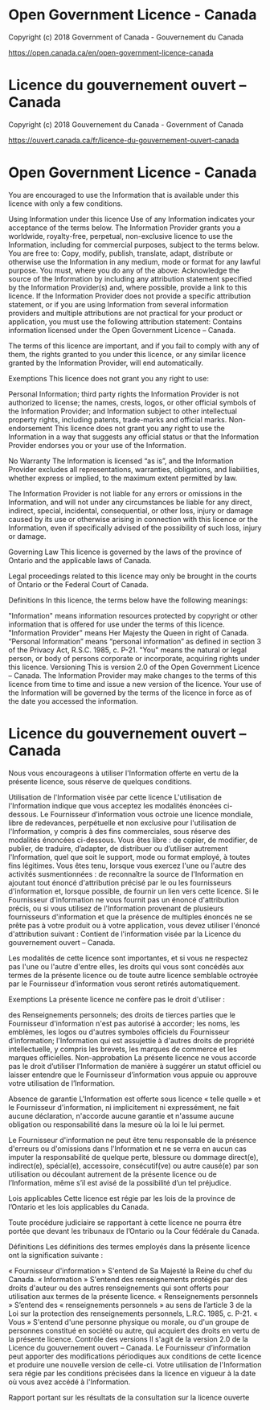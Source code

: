 # Open Government Licence - Canada

Copyright (c) 2018 Government of Canada - Gouvernement du Canada
<!-- markdownlint-disable MD034 -->
https://open.canada.ca/en/open-government-licence-canada

<!-- markdownlint-disable MD025 -->

# Licence du gouvernement ouvert – Canada

<!-- markdownlint-enable MD025 -->

Copyright (c) 2018 Gouvernement du Canada - Government of Canada

https://ouvert.canada.ca/fr/licence-du-gouvernement-ouvert-canada
<!-- markdownlint-enable MD034 -->

# Open Government Licence - Canada

You are encouraged to use the Information that is available under this licence with only a few conditions.

Using Information under this licence
Use of any Information indicates your acceptance of the terms below.
The Information Provider grants you a worldwide, royalty-free, perpetual, non-exclusive licence to use the Information, including for commercial purposes, subject to the terms below.
You are free to:
Copy, modify, publish, translate, adapt, distribute or otherwise use the Information in any medium, mode or format for any lawful purpose.
You must, where you do any of the above:
Acknowledge the source of the Information by including any attribution statement specified by the Information Provider(s) and, where possible, provide a link to this licence.
If the Information Provider does not provide a specific attribution statement, or if you are using Information from several information providers and multiple attributions are not practical for your product or application, you must use the following attribution statement:
Contains information licensed under the Open Government Licence – Canada.

The terms of this licence are important, and if you fail to comply with any of them, the rights granted to you under this licence, or any similar licence granted by the Information Provider, will end automatically.

Exemptions
This licence does not grant you any right to use:

Personal Information;
third party rights the Information Provider is not authorized to license;
the names, crests, logos, or other official symbols of the Information Provider; and
Information subject to other intellectual property rights, including patents, trade-marks and official marks.
Non-endorsement
This licence does not grant you any right to use the Information in a way that suggests any official status or that the Information Provider endorses you or your use of the Information.

No Warranty
The Information is licensed “as is”, and the Information Provider excludes all representations, warranties, obligations, and liabilities, whether express or implied, to the maximum extent permitted by law.

The Information Provider is not liable for any errors or omissions in the Information, and will not under any circumstances be liable for any direct, indirect, special, incidental, consequential, or other loss, injury or damage caused by its use or otherwise arising in connection with this licence or the Information, even if specifically advised of the possibility of such loss, injury or damage.

Governing Law
This licence is governed by the laws of the province of Ontario and the applicable laws of Canada.

Legal proceedings related to this licence may only be brought in the courts of Ontario or the Federal Court of Canada.

Definitions
In this licence, the terms below have the following meanings:

"Information"
means information resources protected by copyright or other information that is offered for use under the terms of this licence.
"Information Provider"
means Her Majesty the Queen in right of Canada.
“Personal Information”
means “personal information” as defined in section 3 of the Privacy Act, R.S.C. 1985, c. P-21.
"You"
means the natural or legal person, or body of persons corporate or incorporate, acquiring rights under this licence.
Versioning
This is version 2.0 of the Open Government Licence – Canada. The Information Provider may make changes to the terms of this licence from time to time and issue a new version of the licence. Your use of the Information will be governed by the terms of the licence in force as of the date you accessed the information.

# Licence du gouvernement ouvert – Canada

Nous vous encourageons à utiliser l'Information offerte en vertu de la présente licence, sous réserve de quelques conditions.

Utilisation de l'Information visée par cette licence
L'utilisation de l'Information indique que vous acceptez les modalités énoncées ci-dessous.
Le Fournisseur d’information vous octroie une licence mondiale, libre de redevances, perpétuelle et non exclusive pour l'utilisation de l'Information, y compris à des fins commerciales, sous réserve des modalités énoncées ci-dessous.
Vous êtes libre :
de copier, de modifier, de publier, de traduire, d’adapter, de distribuer ou d’utiliser autrement l'Information, quel que soit le support, mode ou format employé, à toutes fins légitimes.
Vous êtes tenu, lorsque vous exercez l'une ou l'autre des activités susmentionnées :
de reconnaître la source de l'Information en ajoutant tout énoncé d'attribution précisé par le ou les fournisseurs d'information et, lorsque possible, de fournir un lien vers cette licence.
Si le Fournisseur d'information ne vous fournit pas un énoncé d'attribution précis, ou si vous utilisez de l'Information provenant de plusieurs fournisseurs d'information et que la présence de multiples énoncés ne se prête pas à votre produit ou à votre application, vous devez utiliser l'énoncé d'attribution suivant :
Contient de l'information visée par la Licence du gouvernement ouvert – Canada.

Les modalités de cette licence sont importantes, et si vous ne respectez pas l'une ou l'autre d'entre elles, les droits qui vous sont concédés aux termes de la présente licence ou de toute autre licence semblable octroyée par le Fournisseur d’information vous seront retirés automatiquement.

Exemptions
La présente licence ne confère pas le droit d'utiliser :

des Renseignements personnels;
des droits de tierces parties que le Fournisseur d'information n'est pas autorisé à accorder;
les noms, les emblèmes, les logos ou d'autres symboles officiels du Fournisseur d’information;
l'Information qui est assujettie à d'autres droits de propriété intellectuelle, y compris les brevets, les marques de commerce et les marques officielles.
Non-approbation
La présente licence ne vous accorde pas le droit d’utiliser l’Information de manière à suggérer un statut officiel ou laisser entendre que le Fournisseur d’information vous appuie ou approuve votre utilisation de l’Information.

Absence de garantie
L'Information est offerte sous licence « telle quelle » et le Fournisseur d'information, ni implicitement ni expressément, ne fait aucune déclaration, n'accorde aucune garantie et n'assume aucune obligation ou responsabilité dans la mesure où la loi le lui permet.

Le Fournisseur d'information ne peut être tenu responsable de la présence d'erreurs ou d'omissions dans l'Information et ne se verra en aucun cas imputer la responsabilité de quelque perte, blessure ou dommage direct(e), indirect(e), spécial(e), accessoire, consécutif(ve) ou autre causé(e) par son utilisation ou découlant autrement de la présente licence ou de l’Information, même s’il est avisé de la possibilité d’un tel préjudice.

Lois applicables
Cette licence est régie par les lois de la province de l’Ontario et les lois applicables du Canada.

Toute procédure judiciaire se rapportant à cette licence ne pourra être portée que devant les tribunaux de l’Ontario ou la Cour fédérale du Canada.

Définitions
Les définitions des termes employés dans la présente licence ont la signification suivante :

« Fournisseur d'information »
S'entend de Sa Majesté la Reine du chef du Canada.
« Information »
S'entend des renseignements protégés par des droits d'auteur ou des autres renseignements qui sont offerts pour utilisation aux termes de la présente licence.
« Renseignements personnels »
S’entend des « renseignements personnels » au sens de l’article 3 de la Loi sur la protection des renseignements personnels, L.R.C. 1985, c. P-21.
« Vous »
S'entend d'une personne physique ou morale, ou d'un groupe de personnes constitué en société ou autre, qui acquiert des droits en vertu de la présente licence.
Contrôle des versions
Il s'agit de la version 2.0 de la Licence du gouvernement ouvert – Canada. Le Fournisseur d’information peut apporter des modifications périodiques aux conditions de cette licence et produire une nouvelle version de celle-ci. Votre utilisation de l'Information sera régie par les conditions précisées dans la licence en vigueur à la date où vous avez accédé à l'Information.

Rapport portant sur les résultats de la consultation sur la licence ouverte
